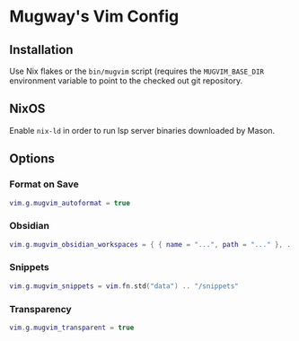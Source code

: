 Mugway's Vim Config
===================

## Installation

Use Nix flakes or the `bin/mugvim` script (requires the `MUGVIM_BASE_DIR` environment variable to point to the checked out git repository.

## NixOS

Enable `nix-ld` in order to run lsp server binaries downloaded by Mason.

## Options

### Format on Save

```lua
vim.g.mugvim_autoformat = true
```

### Obsidian

```lua
vim.g.mugvim_obsidian_workspaces = { { name = "...", path = "..." }, ... }
```

### Snippets

```lua
vim.g.mugvim_snippets = vim.fn.std("data") .. "/snippets"
```

### Transparency

```lua
vim.g.mugvim_transparent = true
```
